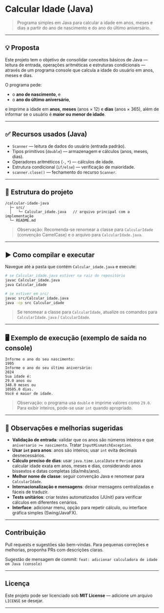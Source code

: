 # Calcular Idade (Java)

> Programa simples em Java para calcular a idade em anos, meses e dias a partir do ano de nascimento e do ano do último aniversário.

---

## 💡 Proposta
Este projeto tem o objetivo de consolidar conceitos básicos de Java — leitura de entrada, operações aritméticas e estruturas condicionais — através de um programa console que calcula a idade do usuário em anos, meses e dias.

O programa pede:
- o **ano de nascimento**, e
- o **ano do último aniversário**,

e imprime a idade em **anos**, **meses** (anos × 12) e **dias** (anos × 365), além de informar se o usuário é **maior ou menor de idade**.

---

## ✅ Recursos usados (Java)
- `Scanner` — leitura de dados do usuário (entrada padrão).
- Tipos primitivos (`double`) — armazenagem e cálculos (anos, meses, dias).
- Operadores aritméticos (`-`, `*`) — cálculos de idade.
- Estrutura condicional (`if/else`) — verificação de maioridade.
- `scanner.close()` — fechamento do recurso `Scanner`.

---

## 📁 Estrutura do projeto
```
/calcular-idade-java
  ├─ src/
  │   └─ Calcular_idade.java   // arquivo principal com a implementação
  └─ README.md
```

> Observação: Recomenda-se renomear a classe para `CalcularIdade` (convenção CamelCase) e o arquivo para `CalcularIdade.java`.

---

## ▶️ Como compilar e executar
Navegue até a pasta que contém `Calcular_idade.java` e execute:

```bash
# se Calcular_idade.java estiver na raiz do repositório
javac Calcular_idade.java
java Calcular_idade

# se estiver em src/
javac src/Calcular_idade.java
java -cp src Calcular_idade
```

> Se renomear a classe para `CalcularIdade`, atualize os comandos para `CalcularIdade.java` / `CalcularIdade`.

---

## 🖥️ Exemplo de execução (exemplo de saída no console)
```
Informe o ano do seu nascimento: 
1995
Informe o ano do seu último aniversário: 
2024
Sua idade é: 
29.0 anos ou
348.0 meses ou
10585.0 dias.
Você é maior de idade.
```

> Observação: o programa usa `double` e imprime valores como `29.0`. Para exibir inteiros, pode-se usar `int` quando apropriado.

---

## 🔧 Observações e melhorias sugeridas
- **Validação de entrada**: validar que os anos são números inteiros e que `aniversario >= nascimento`. Tratar `InputMismatchException`.
- **Usar `int` para anos**: anos são inteiros; usar `int` evita decimais desnecessários.
- **Cálculo preciso de dias**: usar `java.time.LocalDate` e `Period` para calcular idade exata em anos, meses e dias, considerando anos bissextos e datas completas (dia/mês/ano).
- **Melhor nome de classe**: seguir convenção Java e renomear para `CalcularIdade`.
- **Internacionalização e mensagens**: deixar mensagens centralizadas e fáceis de traduzir.
- **Tests unitários**: criar testes automatizados (JUnit) para verificar cálculos em diferentes cenários.
- **Interface**: adicionar menu, opção para repetir cálculo, ou interface gráfica simples (Swing/JavaFX).

---

## Contribuição
Pull requests e sugestões são bem-vindas. Para pequenas correções e melhorias, proponha PRs com descrições claras.

Sugestão de mensagem de commit: `feat: adicionar calculadora de idade em Java (console)`

---

## Licença
Este projeto pode ser licenciado sob **MIT License** — adicione um arquivo `LICENSE` se desejar.

---
